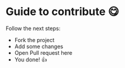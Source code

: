 # Guide to contribute :yum:

Follow the next steps:
* Fork the project
* Add some changes
* Open Pull request here
* You done! :+1:
